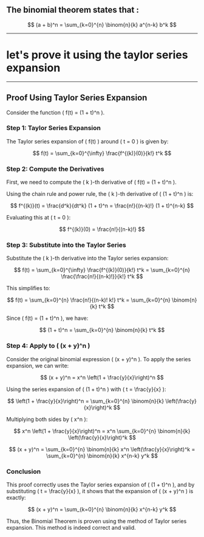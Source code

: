 ## The binomial theorem states that :


$$
(a + b)^n = \sum_{k=0}^{n} \binom{n}{k} a^{n-k} b^k
$$

---

# let's prove it using the taylor series expansion

--- 

## Proof Using Taylor Series Expansion

Consider the function \( f(t) = (1 + t)^n \).

### Step 1: Taylor Series Expansion

The Taylor series expansion of \( f(t) \) around \( t = 0 \) is given by:

$$
f(t) = \sum_{k=0}^{\infty} \frac{f^{(k)}(0)}{k!} t^k
$$

### Step 2: Compute the Derivatives

First, we need to compute the \( k \)-th derivative of \( f(t) = (1 + t)^n \).

Using the chain rule and power rule, the \( k \)-th derivative of \( (1 + t)^n \) is:

$$
f^{(k)}(t) = \frac{d^k}{dt^k} (1 + t)^n = \frac{n!}{(n-k)!} (1 + t)^{n-k}
$$

Evaluating this at \( t = 0 \):

$$
f^{(k)}(0) = \frac{n!}{(n-k)!}
$$

### Step 3: Substitute into the Taylor Series

Substitute the \( k \)-th derivative into the Taylor series expansion:

$$
f(t) = \sum_{k=0}^{\infty} \frac{f^{(k)}(0)}{k!} t^k = \sum_{k=0}^{n} \frac{\frac{n!}{(n-k)!}}{k!} t^k
$$

This simplifies to:

$$
f(t) = \sum_{k=0}^{n} \frac{n!}{(n-k)! k!} t^k = \sum_{k=0}^{n} \binom{n}{k} t^k
$$

Since \( f(t) = (1 + t)^n \), we have:

$$
(1 + t)^n = \sum_{k=0}^{n} \binom{n}{k} t^k
$$

### Step 4: Apply to \( (x + y)^n \)

Consider the original binomial expression \( (x + y)^n \). To apply the series expansion, we can write:

$$
(x + y)^n = x^n \left(1 + \frac{y}{x}\right)^n
$$

Using the series expansion of \( (1 + t)^n \) with \( t = \frac{y}{x} \):

$$
\left(1 + \frac{y}{x}\right)^n = \sum_{k=0}^{n} \binom{n}{k} \left(\frac{y}{x}\right)^k
$$

Multiplying both sides by \( x^n \):

$$
x^n \left(1 + \frac{y}{x}\right)^n = x^n \sum_{k=0}^{n} \binom{n}{k} \left(\frac{y}{x}\right)^k
$$

$$
(x + y)^n = \sum_{k=0}^{n} \binom{n}{k} x^n \left(\frac{y}{x}\right)^k = \sum_{k=0}^{n} \binom{n}{k} x^{n-k} y^k
$$

### Conclusion

This proof correctly uses the Taylor series expansion of \( (1 + t)^n \), and by substituting \( t = \frac{y}{x} \), it shows that the expansion of \( (x + y)^n \) is exactly:

$$
(x + y)^n = \sum_{k=0}^{n} \binom{n}{k} x^{n-k} y^k
$$

Thus, the Binomial Theorem is proven using the method of Taylor series expansion. This method is indeed correct and valid.
